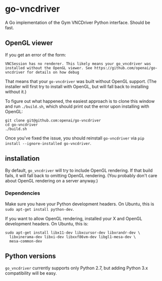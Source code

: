 # go-vncdriver

A Go implementation of the Gym VNCDriver Python interface. Should be
fast.

## OpenGL viewer

If you get an error of the form:

```VNCSession has no renderer. This likely means your go_vncdriver was installed without the OpenGL viewer. See https://github.com/openai/go-vncdriver for details on how debug```

That means that your `go-vncdriver` was built without OpenGL
support. (The installer will first try to install with OpenGL, but
will fall back to installing without it.)

To figure out what happened, the easiest approach is to clone this
window and run `./build.sh`, which should print out the error upon
installing with OpenGL:

```
git clone git@github.com:openai/go-vncdriver
cd go-vncdriver
./build.sh
```

Once you've fixed the issue, you should reinstall `go-vncdriver` via
`pip install --ignore-installed go-vncdriver`.

## installation

By default, `go_vncdriver` will try to include OpenGL rendering. If
that build fails, it will fall back to omitting OpenGL rendering. (You
probably don't care about OpenGL rendering on a server anyway.)

### Dependencies

Make sure you have your Python development headers. On Ubuntu, this is
`sudo apt-get install python-dev`.

If you want to allow OpenGL rendering, installed your X and OpenGL
development headers. On Ubuntu, this is:

```
sudo apt-get install libx11-dev libxcursor-dev libxrandr-dev \
  libxinerama-dev libxi-dev libxxf86vm-dev libgl1-mesa-dev \
  mesa-common-dev
```

## Python versions

`go_vncdriver` currently supports only Python 2.7, but adding Python
3.x compatibility will be easy.
